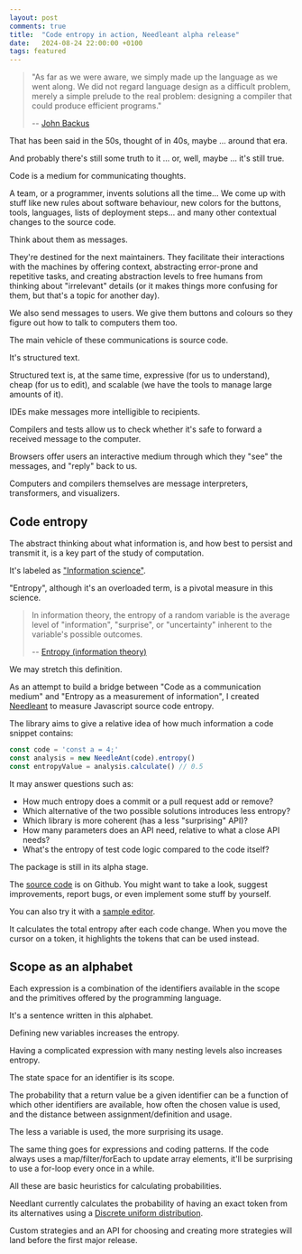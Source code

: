 ```yaml
---
layout: post
comments: true
title:  "Code entropy in action, Needleant alpha release"
date:   2024-08-24 22:00:00 +0100
tags: featured
---
```


> "As far as we were aware, we simply made up the language as we went along.
> We did not regard language design as a difficult problem, merely a simple
> prelude to the real problem: designing a compiler that could produce efficient programs."
>
> -- [John Backus](https://en.wikipedia.org/wiki/John_Backus)

That has been said in the 50s, thought of in 40s, maybe ... around that era.

And probably there's still some truth to it ... or, well, maybe ... it's still true.

Code is a medium for communicating thoughts.

A team, or a programmer, invents solutions all the time...
We come up with stuff like new rules about software behaviour,
new colors for the buttons, tools, languages, lists of deployment steps...
and many other contextual changes to the source code.

Think about them as messages.

They're destined for the next maintainers.
They facilitate their interactions with the machines by offering context,
abstracting error-prone and repetitive tasks,
and creating abstraction levels to free humans from thinking about "irrelevant" details
(or it makes things more confusing for them, but that's a topic for another day).

We also send messages to users.
We give them buttons and colours so they figure out how to talk to computers them too.

The main vehicle of these communications is source code.

It's structured text.

Structured text is, at the same time, expressive (for us to understand),
cheap (for us to edit), and scalable (we have the tools to manage large amounts of it).

IDEs make messages more intelligible to recipients.

Compilers and tests allow us to check whether it's safe to forward a received message to the computer.

Browsers offer users an interactive medium through which they "see" the messages, and "reply" back to us.

Computers and compilers themselves are message interpreters, transformers, and visualizers.

## Code entropy

The abstract thinking about what information is,
and how best to persist and transmit it,
is a key part of the study of computation.

It's labeled as ["Information science"](https://en.wikipedia.org/wiki/Information_science).

"Entropy", although it's an overloaded term, is a pivotal measure in this science.

> In information theory, the entropy of a random variable is the average level
> of "information", "surprise", or "uncertainty" inherent to the variable's possible outcomes.
>
> -- [Entropy (information theory)](https://en.wikipedia.org/wiki/Entropy_(information_theory))

We may stretch this definition.

As an attempt to build a bridge between "Code as a communication medium" and "Entropy as a measurement of information",
I created [Needleant](https://www.npmjs.com/package/needleant) to measure Javascript source code entropy.

The library aims to give a relative idea of how much information a code snippet contains:

```javascript
const code = 'const a = 4;'
const analysis = new NeedleAnt(code).entropy()
const entropyValue = analysis.calculate() // 0.5
```

It may answer questions such as:

* How much entropy does a commit or a pull request add or remove?
* Which alternative of the two possible solutions introduces less entropy?
* Which library is more coherent (has a less "surprising" API)?
* How many parameters does an API need, relative to what a close API needs?
* What's the entropy of test code logic compared to the code itself?

The package is still in its alpha stage.

The [source code](https://github.com/haresfaiez/needleant) is on Github.
You might want to take a look, suggest improvements, report bugs,
or even implement some stuff by yourself.

You can also try it with a [sample editor](/needleant.html).

It calculates the total entropy after each code change.
When you move the cursor on a token, it highlights the
tokens that can be used instead.

## Scope as an alphabet

Each expression is a combination of the identifiers available in the scope
and the primitives offered by the programming language.

It's a sentence written in this alphabet.

Defining new variables increases the entropy.

Having a complicated expression with many nesting levels also increases entropy.

The state space for an identifier is its scope.

The probability that a return value be a given identifier
can be a function of which other identifiers are available,
how often the chosen value is used,
and the distance between assignment/definition and usage.

The less a variable is used, the more surprising its usage.

The same thing goes for expressions and coding patterns.
If the code always uses a map/filter/forEach to update array elements,
it'll be surprising to use a for-loop every once in a while.

All these are basic heuristics for calculating probabilities.

Needlant currently calculates the probability of having an exact token from its
alternatives using a [Discrete uniform distribution](https://en.wikipedia.org/wiki/Discrete_uniform_distribution).

Custom strategies and an API for choosing and creating
more strategies will land before the first major release.
